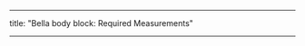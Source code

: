 - - -
title: "Bella body block: Required Measurements"
- - -

<PatternMeasurements pattern='bella' />
